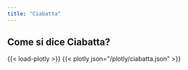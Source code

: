 ```yaml
---
title: "Ciabatta"
---
```


## Come si dice Ciabatta?

{{< load-plotly >}}
{{< plotly json="/plotly/ciabatta.json" >}}